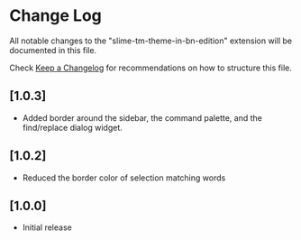 # Change Log

All notable changes to the "slime-tm-theme-in-bn-edition" extension will be documented in this file.

Check [Keep a Changelog](http://keepachangelog.com/) for recommendations on how to structure this file.

## [1.0.3]
- Added border around the sidebar, the command palette, and the find/replace dialog widget.

## [1.0.2]
- Reduced the border color of selection matching words

## [1.0.0]
- Initial release
